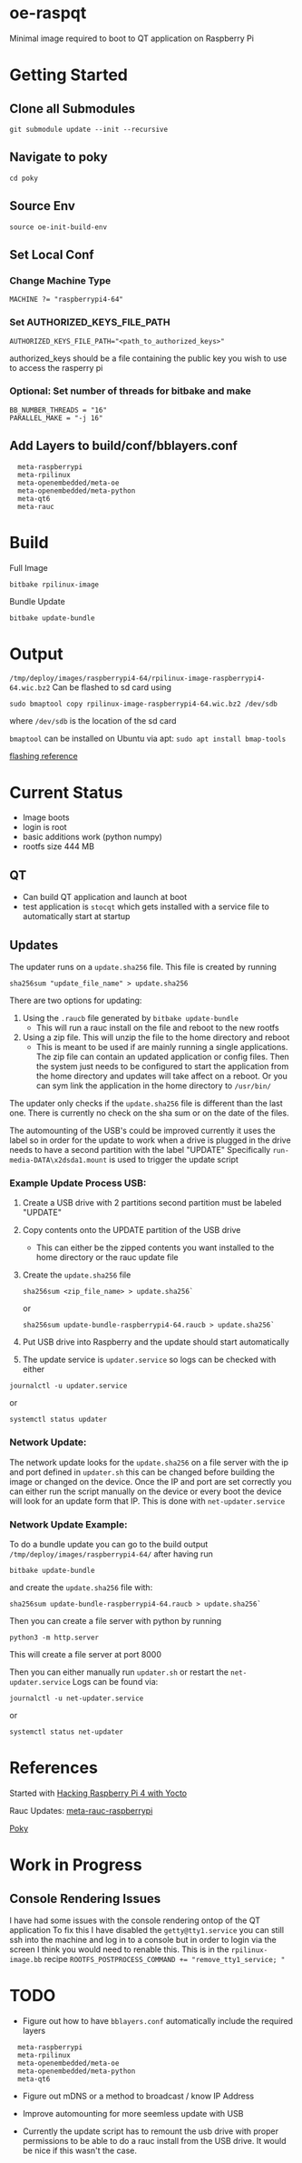 # oe-raspqt
Minimal image required to boot to QT application on Raspberry Pi

# Getting Started
## Clone all Submodules
```
git submodule update --init --recursive
```

## Navigate to poky
````
cd poky
````

## Source Env
````
source oe-init-build-env
````

## Set Local Conf

### Change Machine Type
```
MACHINE ?= "raspberrypi4-64"
``` 

### Set AUTHORIZED_KEYS_FILE_PATH
```
AUTHORIZED_KEYS_FILE_PATH="<path_to_authorized_keys>"
```
authorized_keys should be a file containing the public key you wish to use to access the rasperry pi

### Optional: Set number of threads for bitbake and make
```
BB_NUMBER_THREADS = "16"
PARALLEL_MAKE = "-j 16"
```

## Add Layers to build/conf/bblayers.conf
```
  meta-raspberrypi
  meta-rpilinux
  meta-openembedded/meta-oe
  meta-openembedded/meta-python
  meta-qt6
  meta-rauc
```

# Build
Full Image

```
bitbake rpilinux-image
```

Bundle Update

```
bitbake update-bundle
```

# Output
`/tmp/deploy/images/raspberrypi4-64/rpilinux-image-raspberrypi4-64.wic.bz2`
Can be flashed to sd card using
```
sudo bmaptool copy rpilinux-image-raspberrypi4-64.wic.bz2 /dev/sdb
```
where `/dev/sdb` is the location of the sd card

`bmaptool` can be installed on Ubuntu via apt:
`sudo apt install bmap-tools`

[flashing reference](https://github.com/agherzan/meta-raspberrypi/issues/637)

# Current Status
* Image boots
* login is root
* basic additions work (python numpy)
* rootfs size 444 MB

## QT
* Can build QT application and launch at boot
* test application is `stocqt` which gets installed with a service file to automatically start at startup

## Updates
The updater runs on a `update.sha256` file. This file is created by running 
```
sha256sum "update_file_name" > update.sha256
```

There are two options for updating:
1. Using the `.raucb` file generated by `bitbake update-bundle`
   * This will run a rauc install on the file and reboot to the new rootfs
2. Using a zip file. This will unzip the file to the home directory and reboot
   * This is meant to be used if are mainly running a single applications. The zip file can contain an updated application or config files. Then the system just needs to be configured to start the application from the home directory and updates will take affect on a reboot. Or you can sym link the application in the home directory to `/usr/bin/`

The updater only checks if the `update.sha256` file is different than the last one. There is currently no check on the sha sum or on the date of the files.

The automounting of the USB's could be improved currently it uses the label so in order for the update to work when a drive is plugged in the drive needs to have a second partition with the label "UPDATE"
Specifically `run-media-DATA\x2dsda1.mount` is used to trigger the update script

### Example Update Process USB:
1. Create a USB drive with 2 partitions second partition must be labeled "UPDATE"
2. Copy contents onto the UPDATE partition of the USB drive
   * This can either be the zipped contents you want installed to the home directory or the rauc update file

3. Create the `update.sha256` file
   ```
   sha256sum <zip_file_name> > update.sha256`
   ```
   or
    ```
   sha256sum update-bundle-raspberrypi4-64.raucb > update.sha256`
   ```
4. Put USB drive into Raspberry and the update should start automatically
5. The update service is `updater.service` so logs can be checked with either
```
journalctl -u updater.service
```
or
```
systemctl status updater
```

### Network Update:
The network update looks for the `update.sha256` on a file server with the ip and port defined in `updater.sh` this can be changed before building the image or changed on the device. Once the IP and port are set correctly you can either run the script manually on the device or every boot the device will look for an update form that IP. This is done with `net-updater.service` 

### Network Update Example:
To do a bundle update you can go to the build output `/tmp/deploy/images/raspberrypi4-64/` after having run
```
bitbake update-bundle
```
and create the `update.sha256` file with:

```
sha256sum update-bundle-raspberrypi4-64.raucb > update.sha256`
```
Then you can create a file server with python by running
```
python3 -m http.server
```
This will create a file server at port 8000

Then you can either manually run `updater.sh` or restart the `net-updater.service`
Logs can be found via:
```
journalctl -u net-updater.service
```
or
```
systemctl status net-updater
```

# References
Started with [Hacking Raspberry Pi 4 with Yocto](https://lancesimms.com/RaspberryPi/HackingRaspberryPi4WithYocto_Introduction.html)

Rauc Updates: [meta-rauc-raspberrypi](https://github.com/rauc/meta-rauc-community/tree/master/meta-rauc-raspberrypi)

[Poky](https://git.yoctoproject.org/poky)

# Work in Progress
## Console Rendering Issues
I have had some issues with the console rendering ontop of the QT application
To fix this I have disabled the `getty@tty1.service` you can still ssh into the machine and log in to a console but in order to login via the screen I think you would need to renable this. This is in the `rpilinux-image.bb` recipe `ROOTFS_POSTPROCESS_COMMAND += "remove_tty1_service; "`
 
# TODO
* Figure out how to have `bblayers.conf` automatically include the required layers
```
  meta-raspberrypi
  meta-rpilinux
  meta-openembedded/meta-oe
  meta-openembedded/meta-python
  meta-qt6
```

* Figure out mDNS or a method to broadcast / know IP Address

* Improve automounting for more seemless update with USB
* Currently the update script has to remount the usb drive with proper permissions to be able to do a rauc install from the USB drive. It would be nice if this wasn't the case.